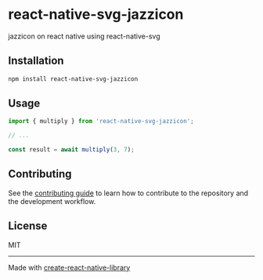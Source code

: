 # react-native-svg-jazzicon

jazzicon on react native using react-native-svg

## Installation

```sh
npm install react-native-svg-jazzicon
```

## Usage

```js
import { multiply } from 'react-native-svg-jazzicon';

// ...

const result = await multiply(3, 7);
```

## Contributing

See the [contributing guide](CONTRIBUTING.md) to learn how to contribute to the repository and the development workflow.

## License

MIT

---

Made with [create-react-native-library](https://github.com/callstack/react-native-builder-bob)
